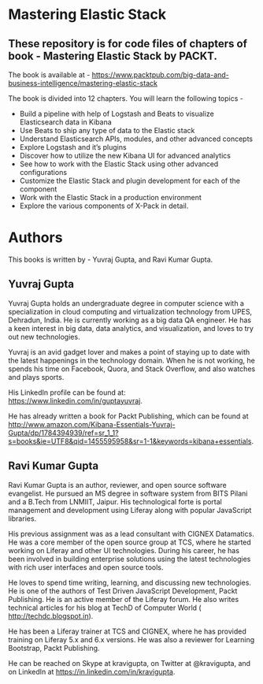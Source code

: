 # Mastering Elastic Stack
## These repository is for code files of chapters of book - Mastering Elastic Stack by PACKT.

The book is available at - https://www.packtpub.com/big-data-and-business-intelligence/mastering-elastic-stack

The book is divided into 12 chapters. You will learn the following topics -
- Build a pipeline with help of Logstash and Beats to visualize Elasticsearch data in Kibana
- Use Beats to ship any type of data to the Elastic stack
- Understand Elasticsearch APIs, modules, and other advanced concepts
- Explore Logstash and it’s plugins
- Discover how to utilize the new Kibana UI for advanced analytics
- See how to work with the Elastic Stack using other advanced configurations
- Customize the Elastic Stack and plugin development for each of the component
- Work with the Elastic Stack in a production environment
- Explore the various components of X-Pack in detail.

# Authors
This books is written by - Yuvraj Gupta, and Ravi Kumar Gupta.

## Yuvraj Gupta

Yuvraj Gupta holds an undergraduate degree in computer science with a specialization in cloud computing and virtualization technology from UPES, Dehradun, India. He is currently working as a big data QA engineer. He has a keen interest in big data, data analytics, and visualization, and loves to try out new technologies.

Yuvraj is an avid gadget lover and makes a point of staying up to date with the latest happenings in the technology domain. When he is not working, he spends his time on Facebook, Quora, and Stack Overflow, and also watches and plays sports.

His LinkedIn profile can be found at: https://www.linkedin.com/in/guptayuvraj.

He has already written a book for Packt Publishing, which can be found at http://www.amazon.com/Kibana-Essentials-Yuvraj-Gupta/dp/1784394939/ref=sr_1_1?s=books&ie=UTF8&qid=1455595958&sr=1-1&keywords=kibana+essentials.

## Ravi Kumar Gupta

Ravi Kumar Gupta is an author, reviewer, and open source software evangelist. He pursued an MS degree in software system from BITS Pilani and a B.Tech from LNMIIT, Jaipur. His technological forte is portal management and development using Liferay along with popular JavaScript libraries.

His previous assignment was as a lead consultant with CIGNEX Datamatics. He was a core member of the open source group at TCS, where he started working on Liferay and other UI technologies. During his career, he has been involved in building enterprise solutions using the latest technologies with rich user interfaces and open source tools.

He loves to spend time writing, learning, and discussing new technologies. He is one of the authors of Test Driven JavaScript Development, Packt Publishing. He is an active member of the Liferay forum. He also writes technical articles for his blog at TechD of Computer World ( http://techdc.blogspot.in).

He has been a Liferay trainer at TCS and CIGNEX, where he has provided training on Liferay 5.x and 6.x versions. He was also a reviewer for Learning Bootstrap, Packt Publishing.

He can be reached on Skype at kravigupta, on Twitter at @kravigupta, and on LinkedIn at https://in.linkedin.com/in/kravigupta.
